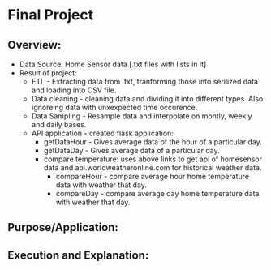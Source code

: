 # Final Project

## Overview:
+ Data Source: Home Sensor data [.txt files with lists in it]
+ Result of project:
  + ETL - Extracting data from .txt, tranforming those into serilized data and loading into CSV file.
  + Data cleaning - cleaning data and dividing it into different types. Also ignoreing data with unxexpected time occurence.
  + Data Sampling - Resample data and interpolate on montly, weekly and daily bases.
  + API application - created flask application:
    + getDataHour - Gives average data of the hour of a particular day.
    + getDataDay - Gives average data of a particular day.
    + compare temperature: uses above links to get api of homesensor data and api.worldweatheronline.com for historical weather data.
        + compareHour - compare average hour home temperature data with weather that day.
        + compareDay - compare average day home temperature data with weather that day.



## Purpose/Application:

## Execution and Explanation: